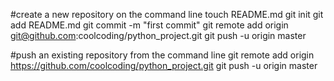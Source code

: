 #create a new repository on the command line
touch README.md
git init
git add README.md
git commit -m "first commit"
git remote add origin git@github.com:coolcoding/python_project.git
git push -u origin master

#push an existing repository from the command line
git remote add origin https://github.com/coolcoding/python_project.git
git push -u origin master
